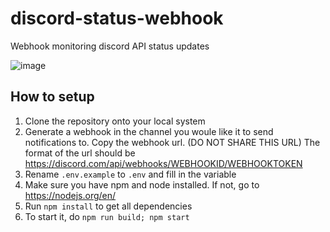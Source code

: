 # discord-status-webhook
Webhook monitoring discord API status updates

![image](https://user-images.githubusercontent.com/57044042/163442502-a0b9f3db-7a33-4352-90ee-9dd23f22ea44.png)

## How to setup
1. Clone the repository onto your local system
2. Generate a webhook in the channel you woule like it to send notifications to. Copy the webhook url. (DO NOT SHARE THIS URL) The format of the url should be https://discord.com/api/webhooks/WEBHOOKID/WEBHOOKTOKEN
3. Rename `.env.example` to `.env` and fill in the variable
5. Make sure you have npm and node installed. If not, go to https://nodejs.org/en/
6. Run `npm install` to get all dependencies
7. To start it, do `npm run build; npm start`
